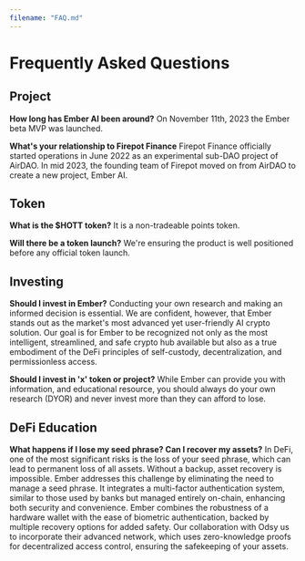 ```yaml
---
filename: "FAQ.md"
---
```


# Frequently Asked Questions

## Project
**How long has Ember AI been around?**
On November 11th, 2023 the Ember beta MVP was launched. 

**What's your relationship to Firepot Finance**
Firepot Finance officially started operations in June 2022 as an experimental sub-DAO project of AirDAO. In mid 2023, the founding team of Firepot moved on from AirDAO to create a new project, Ember AI.

## Token
**What is the $HOTT token?**
It is a non-tradeable points token. 

**Will there be a token launch?**
We're ensuring the product is well positioned before any official token launch.

## Investing
**Should I invest in Ember?**
Conducting your own research and making an informed decision is essential. We are confident, however, that Ember stands out as the market's most advanced yet user-friendly AI crypto solution. Our goal is for Ember to be recognized not only as the most intelligent, streamlined, and safe crypto hub available but also as a true embodiment of the DeFi principles of self-custody, decentralization, and permissionless access.

**Should I invest in 'x' token or project?**
While Ember can provide you with information, and educational resource, you should always do your own research (DYOR) and never invest more than they can afford to lose.

## DeFi Education
**What happens if I lose my seed phrase? Can I recover my assets?**
In DeFi, one of the most significant risks is the loss of your seed phrase, which can lead to permanent loss of all assets. Without a backup, asset recovery is impossible. Ember addresses this challenge by eliminating the need to manage a seed phrase. It integrates a multi-factor authentication system, similar to those used by banks but managed entirely on-chain, enhancing both security and convenience. Ember combines the robustness of a hardware wallet with the ease of biometric authentication, backed by multiple recovery options for added safety. Our collaboration with Odsy  us to incorporate their advanced network, which uses zero-knowledge proofs for decentralized access control, ensuring the safekeeping of your assets.

